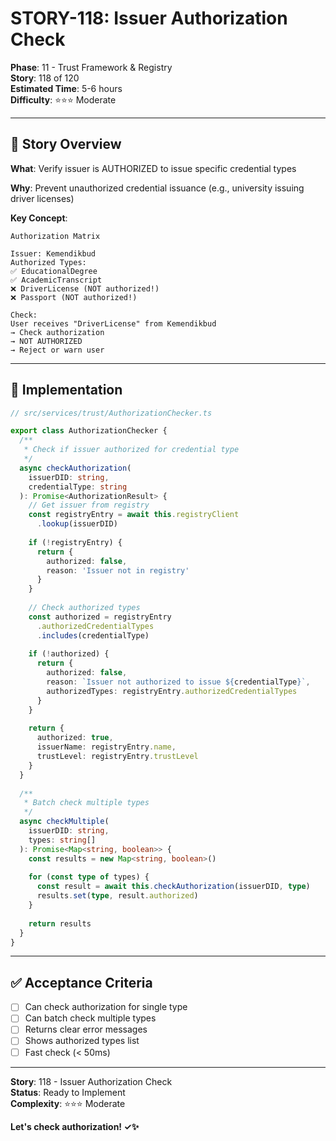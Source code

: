 # STORY-118: Issuer Authorization Check

**Phase**: 11 - Trust Framework & Registry  
**Story**: 118 of 120  
**Estimated Time**: 5-6 hours  
**Difficulty**: ⭐⭐⭐ Moderate

---

## 🎯 Story Overview

**What**: Verify issuer is AUTHORIZED to issue specific credential types

**Why**: Prevent unauthorized credential issuance (e.g., university issuing driver licenses)

**Key Concept**:
```
Authorization Matrix

Issuer: Kemendikbud
Authorized Types:
✅ EducationalDegree
✅ AcademicTranscript
❌ DriverLicense (NOT authorized!)
❌ Passport (NOT authorized!)

Check:
User receives "DriverLicense" from Kemendikbud
→ Check authorization
→ NOT AUTHORIZED
→ Reject or warn user
```

---

## 📝 Implementation

```typescript
// src/services/trust/AuthorizationChecker.ts

export class AuthorizationChecker {
  /**
   * Check if issuer authorized for credential type
   */
  async checkAuthorization(
    issuerDID: string,
    credentialType: string
  ): Promise<AuthorizationResult> {
    // Get issuer from registry
    const registryEntry = await this.registryClient
      .lookup(issuerDID)
    
    if (!registryEntry) {
      return {
        authorized: false,
        reason: 'Issuer not in registry'
      }
    }
    
    // Check authorized types
    const authorized = registryEntry
      .authorizedCredentialTypes
      .includes(credentialType)
    
    if (!authorized) {
      return {
        authorized: false,
        reason: `Issuer not authorized to issue ${credentialType}`,
        authorizedTypes: registryEntry.authorizedCredentialTypes
      }
    }
    
    return {
      authorized: true,
      issuerName: registryEntry.name,
      trustLevel: registryEntry.trustLevel
    }
  }
  
  /**
   * Batch check multiple types
   */
  async checkMultiple(
    issuerDID: string,
    types: string[]
  ): Promise<Map<string, boolean>> {
    const results = new Map<string, boolean>()
    
    for (const type of types) {
      const result = await this.checkAuthorization(issuerDID, type)
      results.set(type, result.authorized)
    }
    
    return results
  }
}
```

---

## ✅ Acceptance Criteria

- [ ] Can check authorization for single type
- [ ] Can batch check multiple types
- [ ] Returns clear error messages
- [ ] Shows authorized types list
- [ ] Fast check (< 50ms)

---

**Story**: 118 - Issuer Authorization Check  
**Status**: Ready to Implement  
**Complexity**: ⭐⭐⭐ Moderate  

**Let's check authorization! ✓✨**

